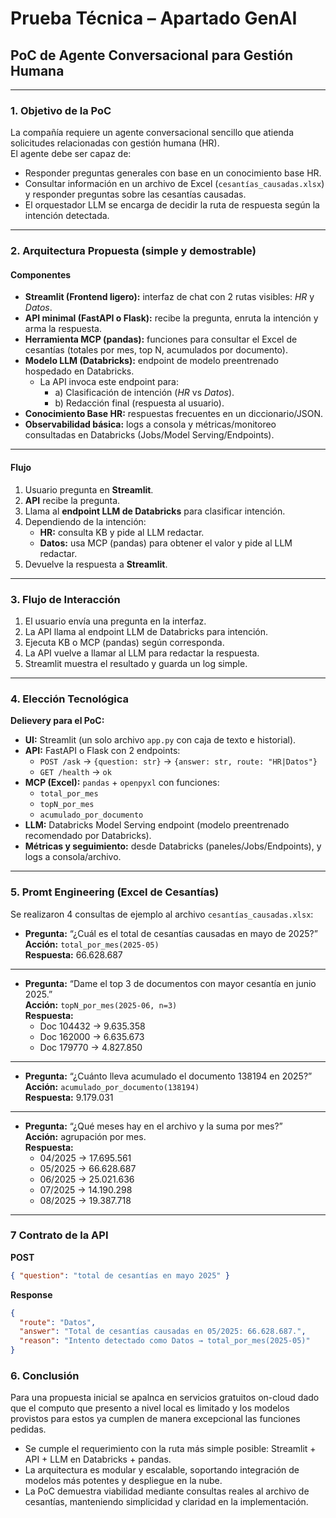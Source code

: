 # Prueba Técnica – Apartado GenAI

## PoC de Agente Conversacional para Gestión Humana

---

### 1. Objetivo de la PoC

La compañía requiere un agente conversacional sencillo que atienda solicitudes relacionadas con gestión humana (HR).  
El agente debe ser capaz de:

- Responder preguntas generales con base en un conocimiento base HR.
- Consultar información en un archivo de Excel (`cesantías_causadas.xlsx`) y responder preguntas sobre las cesantías causadas.
- El orquestador LLM se encarga de decidir la ruta de respuesta según la intención detectada.

---

### 2. Arquitectura Propuesta (simple y demostrable)

#### Componentes

- **Streamlit (Frontend ligero):** interfaz de chat con 2 rutas visibles: *HR* y *Datos*.  
- **API minimal (FastAPI o Flask):** recibe la pregunta, enruta la intención y arma la respuesta.  
- **Herramienta MCP (pandas):** funciones para consultar el Excel de cesantías (totales por mes, top N, acumulados por documento).  
- **Modelo LLM (Databricks):** endpoint de modelo preentrenado hospedado en Databricks.  
  - La API invoca este endpoint para:
    - a) Clasificación de intención (*HR* vs *Datos*).  
    - b) Redacción final (respuesta al usuario).  
- **Conocimiento Base HR:** respuestas frecuentes en un diccionario/JSON.  
- **Observabilidad básica:** logs a consola y métricas/monitoreo consultadas en Databricks (Jobs/Model Serving/Endpoints).  

---

#### Flujo

1. Usuario pregunta en **Streamlit**.  
2. **API** recibe la pregunta.  
3. Llama al **endpoint LLM de Databricks** para clasificar intención.  
4. Dependiendo de la intención:  
   - **HR:** consulta KB y pide al LLM redactar.  
   - **Datos:** usa MCP (pandas) para obtener el valor y pide al LLM redactar.  
5. Devuelve la respuesta a **Streamlit**.


---

### 3. Flujo de Interacción

1. El usuario envía una pregunta en la interfaz.  
2. La API llama al endpoint LLM de Databricks para intención. 
3. Ejecuta KB o MCP (pandas) según corresponda.
4. La API vuelve a llamar al LLM para redactar la respuesta.
5. Streamlit muestra el resultado y guarda un log simple.

---

### 4. Elección Tecnológica

**Delievery para el PoC:**

- **UI:** Streamlit (un solo archivo `app.py` con caja de texto e historial).
- **API:** FastAPI o Flask con 2 endpoints:
  - `POST /ask` → `{question: str}` → `{answer: str, route: "HR|Datos"}`
  - `GET /health` → `ok`
- **MCP (Excel):** `pandas` + `openpyxl` con funciones:
  - `total_por_mes`
  - `topN_por_mes`
  - `acumulado_por_documento`
- **LLM:** Databricks Model Serving endpoint (modelo preentrenado recomendado por Databricks).
- **Métricas y seguimiento:** desde Databricks (paneles/Jobs/Endpoints), y logs a consola/archivo.

---

### 5. Promt Engineering (Excel de Cesantías) 

Se realizaron 4 consultas de ejemplo al archivo `cesantías_causadas.xlsx`:

- **Pregunta:** “¿Cuál es el total de cesantías causadas en mayo de 2025?”  
  **Acción:** `total_por_mes(2025-05)`  
  **Respuesta:** 66.628.687  

---

- **Pregunta:** “Dame el top 3 de documentos con mayor cesantía en junio 2025.”  
  **Acción:** `topN_por_mes(2025-06, n=3)`  
  **Respuesta:**
  - Doc 104432 → 9.635.358  
  - Doc 162000 → 6.635.673  
  - Doc 179770 → 4.827.850  

---

- **Pregunta:** “¿Cuánto lleva acumulado el documento 138194 en 2025?”  
  **Acción:** `acumulado_por_documento(138194)`  
  **Respuesta:** 9.179.031  

---

- **Pregunta:** “¿Qué meses hay en el archivo y la suma por mes?”  
  **Acción:** agrupación por mes.  
  **Respuesta:**
  - 04/2025 → 17.695.561  
  - 05/2025 → 66.628.687  
  - 06/2025 → 25.021.636  
  - 07/2025 → 14.190.298  
  - 08/2025 → 19.387.718  

---

### 7 Contrato de la API

**POST**

```json
{ "question": "total de cesantías en mayo 2025" }

```

**Response**

```json
{
  "route": "Datos",
  "answer": "Total de cesantías causadas en 05/2025: 66.628.687.",
  "reason": "Intento detectado como Datos → total_por_mes(2025-05)"
}

```

### 6. Conclusión

Para una propuesta inicial se apalnca en servicios gratuitos on-cloud dado que el computo que presento a nivel local es limitado y los modelos provistos para estos ya cumplen de manera excepcional las funciones pedidas. 

- Se cumple el requerimiento con la ruta más simple posible: Streamlit + API + LLM en Databricks + pandas. 
- La arquitectura es modular y escalable, soportando integración de modelos más potentes y despliegue en la nube.  
- La PoC demuestra viabilidad mediante consultas reales al archivo de cesantías, manteniendo simplicidad y claridad en la implementación.
